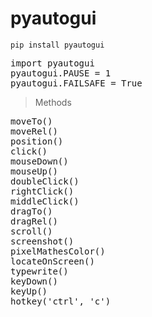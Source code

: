 # pyautogui
`pip install pyautogui`
<pre>
import pyautogui
pyautogui.PAUSE = 1
pyautogui.FAILSAFE = True
</pre>
> Methods
<pre>
moveTo()
moveRel()
position()
click()
mouseDown()
mouseUp()
doubleClick()
rightClick()
middleClick()
dragTo()
dragRel()
scroll()
screenshot()
pixelMathesColor()
locateOnScreen()
typewrite()
keyDown()
keyUp()
hotkey('ctrl', 'c')
</pre>
